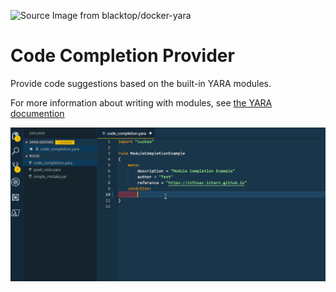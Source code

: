 ![][logo]

# Code Completion Provider
Provide code suggestions based on the built-in YARA modules.

For more information about writing with modules, see [the YARA documention](https://yara.readthedocs.io/en/latest/modules.html)

![Code Completion for YARA modules][cc]

[logo]: ../../images/logo.png "Source Image from blacktop/docker-yara"
[cc]: ../../images/code_completion.gif "Code Completion for YARA modules"

